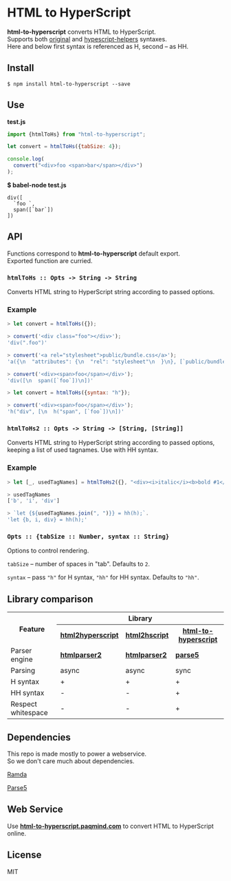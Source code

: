 # HTML to HyperScript

**html-to-hyperscript** converts HTML to HyperScript.<br/>
Supports both [original](https://github.com/Matt-Esch/virtual-dom/tree/master/virtual-hyperscript) and
[hypescript-helpers](https://github.com/ohanhi/hyperscript-helpers) syntaxes.<br/>
Here and below first syntax is referenced as H, second – as HH.

## Install

```
$ npm install html-to-hyperscript --save
```

## Use

**test.js**
```js
import {htmlToHs} from "html-to-hyperscript";

let convert = htmlToHs({tabSize: 4});

console.log(
  convert("<div>foo <span>bar</span></div>")
);
```

**$ babel-node test.js**
```
div([
  `foo `,
  span([`bar`])
])
```

## API

Functions correspond to **html-to-hyperscript** default export.<br/>
Exported function are curried.

### `htmlToHs :: Opts -> String -> String`

Converts HTML string to HyperScript string
according to passed options.

### Example

```js
> let convert = htmlToHs({});

> convert('<div class="foo"></div>');
'div(".foo")'

> convert('<a rel="stylesheet">public/bundle.css</a>');
'a({\n  "attributes": {\n  "rel": "stylesheet"\n  }\n}, [`public/bundle.css`])'

> convert('<div><span>foo</span></div>');
'div([\n  span([`foo`])\n])'

> let convert = htmlToHs({syntax: "h"});

> convert('<div><span>foo</span></div>');
'h("div", [\n  h("span", [`foo`])\n])'
```

### `htmlToHs2 :: Opts -> String -> [String, [String]]`

Converts HTML string to HyperScript string according to passed options,
keeping a list of used tagnames. Use with HH syntax.

### Example

```js
> let [_, usedTagNames] = htmlToHs2({}, "<div><i>italic</i><b>bold #1</b><b>bold #2</b></div>");

> usedTagNames
['b', 'i', 'div']

> `let {${usedTagNames.join(", ")}} = hh(h);`.
'let {b, i, div} = hh(h);'
```

### `Opts :: {tabSize :: Number, syntax :: String}`

Options to control rendering.

`tabSize` – number of spaces in "tab". Defaults to `2`.

`syntax` – pass `"h"` for H syntax, `"hh"` for HH syntax. Defaults to `"hh"`.

## Library comparison

<table>
<tr>
  <th rowspan="2">Feature</th>
  <th colspan="3">Library</th>
</tr>
<tr>
  <th><a href="https://github.com/unframework/html2hyperscript"><strong>html2hyperscript</strong></a></th>
  <th><a href="https://github.com/twilson63/html2hscript"><strong>html2hscript</strong></a></th>
  <th><a href="https://github.com/ivan-kleshnin/html-to-hyperscript"><strong>html-to-hyperscript</strong></a></th>
</tr>
<tr>
  <td>Parser engine</td>
  <td><a href="https://github.com/fb55/htmlparser2"><strong>htmlparser2</strong></a></td>
  <td><a href="https://github.com/fb55/htmlparser2"><strong>htmlparser2</strong></a></td>
  <td><a href="https://github.com/inikulin/parse5"><strong>parse5</strong></a></td>
</tr>
<tr>
  <td>Parsing</td>
  <td>async</td>
  <td>async</td>
  <td>sync</td>
</tr>
<tr>
  <td>H syntax</td>
  <td>+</td>
  <td>+</td>
  <td>+</td>
</tr>
<tr>
  <td>HH syntax</td>
  <td>-</td>
  <td>-</td>
  <td>+</td>
</tr>
<tr>
  <td>Respect whitespace</td>
  <td>-</td>
  <td>-</td>
  <td>+</td>
</tr>
</table>

## Dependencies

This repo is made mostly to power a webservice.<br/>
So we don't care much about dependencies.<br/>

[Ramda](https://github.com/ramda/ramda)

[Parse5](https://github.com/inikulin/parse5)

## Web Service

Use [**html-to-hyperscript.paqmind.com**](http://html-to-hyperscript.paqmind.com) to convert HTML to HyperScript online.<br/>

## License

MIT
